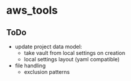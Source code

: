 # aws_tools

## ToDo

- update project data model:
  - take vault from local settings on creation
  - local settings layout (yaml compatible)
- file handling
  - exclusion patterns
